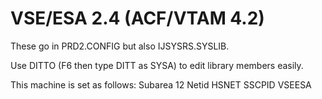 # VSE/ESA 2.4 (ACF/VTAM 4.2)

These go in PRD2.CONFIG but also IJSYSRS.SYSLIB.

Use DITTO (F6 then type DITT as SYSA) to edit library members easily.

This machine is set as follows:
Subarea 12
Netid HSNET
SSCPID VSEESA